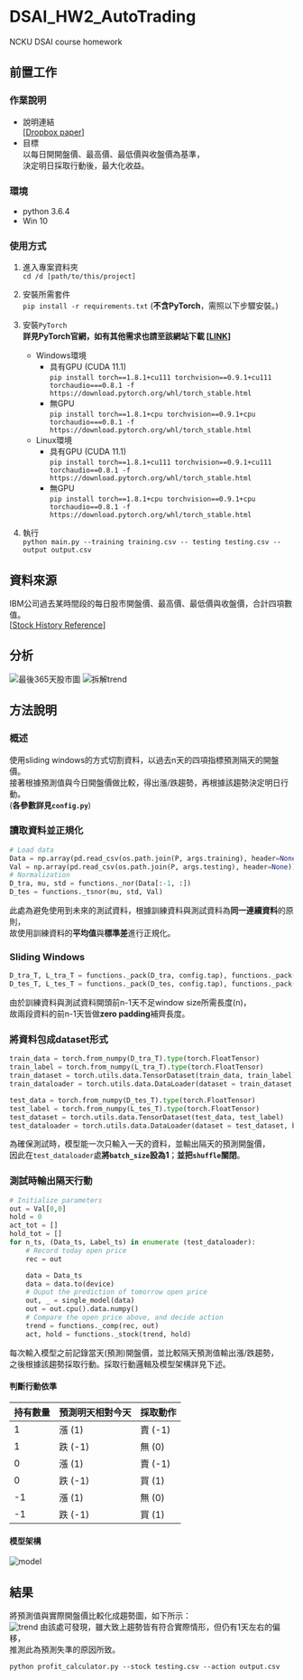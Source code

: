 # DSAI_HW2_AutoTrading
NCKU DSAI course homework

## 前置工作
### 作業說明
* 說明連結\
[[Dropbox paper](https://paper.dropbox.com/doc/DSAI-HW2-AutoTrading-z7Ke9N2AUZQnPf5NG3ZOt)]
* 目標\
以每日開開盤價、最高價、最低價與收盤價為基準，\
決定明日採取行動後，最大化收益。

### 環境
* python 3.6.4
* Win 10

### 使用方式
1. 進入專案資料夾\
`cd /d [path/to/this/project]`  

2. 安裝所需套件\
`pip install -r requirements.txt`  (**不含PyTorch**，需照以下步驟安裝。)


3. 安裝`PyTorch`\
    **詳見PyTorch官網，如有其他需求也請至該網站下載 [[LINK](https://pytorch.org/get-started/locally/)]**
    * Windows環境
      * 具有GPU (CUDA 11.1)\
        `pip install torch==1.8.1+cu111 torchvision==0.9.1+cu111 torchaudio===0.8.1 -f https://download.pytorch.org/whl/torch_stable.html` 
      * 無GPU\
        `pip install torch==1.8.1+cpu torchvision==0.9.1+cpu torchaudio===0.8.1 -f https://download.pytorch.org/whl/torch_stable.html`
    * Linux環境
      * 具有GPU (CUDA 11.1)\
        `pip install torch==1.8.1+cu111 torchvision==0.9.1+cu111 torchaudio==0.8.1 -f https://download.pytorch.org/whl/torch_stable.html` 
      * 無GPU\
        `pip install torch==1.8.1+cpu torchvision==0.9.1+cpu torchaudio==0.8.1 -f https://download.pytorch.org/whl/torch_stable.html`     
4. 執行\
`python main.py --training training.csv -- testing testing.csv --output output.csv`

## 資料來源
IBM公司過去某時間段的每日股市開盤價、最高價、最低價與收盤價，合計四項數值。\
[[Stock History Reference](https://www.nasdaq.com/market-activity/stocks/ibm)]

## 分析
![最後365天股市圖](https://i.imgur.com/EZzK8Dl.png)
![拆解trend](https://i.imgur.com/zlQKmNp.jpg)

## 方法說明
### 概述
使用sliding windows的方式切割資料，以過去n天的四項指標預測隔天的開盤價。\
接著根據預測值與今日開盤價做比較，得出漲/跌趨勢，再根據該趨勢決定明日行動。\
(**各參數詳見`config.py`**)

### 讀取資料並正規化
```py
# Load data
Data = np.array(pd.read_csv(os.path.join(P, args.training), header=None))
Val = np.array(pd.read_csv(os.path.join(P, args.testing), header=None))
# Normalization
D_tra, mu, std = functions._nor(Data[:-1, :])
D_tes = functions._tsnor(mu, std, Val)
```
此處為避免使用到未來的測試資料，根據訓練資料與測試資料為**同一連續資料**的原則，\
故使用訓練資料的**平均值**與**標準差**進行正規化。

### Sliding Windows
```py
D_tra_T, L_tra_T = functions._pack(D_tra, config.tap), functions._pack(L_tra, config.tap)
D_tes_T, L_tes_T = functions._pack(D_tes, config.tap), functions._pack(L_tes, config.tap)
```
由於訓練資料與測試資料開頭前n-1天不足window size所需長度(n)，\
故兩段資料的前n-1天皆做**zero padding**補齊長度。

### 將資料包成dataset形式
```py
train_data = torch.from_numpy(D_tra_T).type(torch.FloatTensor)
train_label = torch.from_numpy(L_tra_T).type(torch.FloatTensor)
train_dataset = torch.utils.data.TensorDataset(train_data, train_label)
train_dataloader = torch.utils.data.DataLoader(dataset = train_dataset, batch_size=32, shuffle=True)

test_data = torch.from_numpy(D_tes_T).type(torch.FloatTensor)
test_label = torch.from_numpy(L_tes_T).type(torch.FloatTensor)
test_dataset = torch.utils.data.TensorDataset(test_data, test_label)
test_dataloader = torch.utils.data.DataLoader(dataset = test_dataset, batch_size=1, shuffle=False)
```
為確保測試時，模型能一次只輸入一天的資料，並輸出隔天的預測開盤價，\
因此在`test_dataloader`處**將`batch_size`設為1**；**並把`shuffle`關閉**。

### 測試時輸出隔天行動
```py
# Initialize parameters
out = Val[0,0]
hold = 0
act_tot = []
hold_tot = []
for n_ts, (Data_ts, Label_ts) in enumerate (test_dataloader):
    # Record today open price
    rec = out

    data = Data_ts
    data = data.to(device)
    # Ouput the prediction of tomorrow open price
    out, _ = single_model(data)
    out = out.cpu().data.numpy()
    # Compare the open price above, and decide action
    trend = functions._comp(rec, out)
    act, hold = functions._stock(trend, hold)
```
每次輸入模型之前記錄當天(預測)開盤價，並比較隔天預測值輸出漲/跌趨勢，\
之後根據該趨勢採取行動。採取行動邏輯及模型架構詳見下述。

#### 判斷行動依準
| 持有數量 | 預測明天相對今天 | 採取動作 |
|----------|------------------|----------|
| 1        | 漲 (1)           | 賣 (-1)  |
| 1        | 跌 (-1)          | 無 (0)   |
| 0        | 漲 (1)           | 賣 (-1)  |
| 0        | 跌 (-1)          | 買 (1)   |
| -1       | 漲 (1)           | 無 (0)   |
| -1       | 跌 (-1)          | 買 (1)   |

#### 模型架構
![model](https://i.imgur.com/ROotUbG.png)

## 結果
將預測值與實際開盤價比較化成趨勢圖，如下所示：\
![trend](https://i.imgur.com/2QuAqGm.png)
由該處可發現，雖大致上趨勢皆有符合實際情形，但仍有1天左右的偏移，\
推測此為預測失準的原因所致。

`python profit_calculator.py --stock testing.csv --action output.csv`